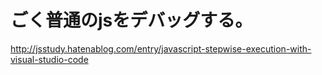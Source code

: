 # ごく普通のjsをデバッグする。
http://jsstudy.hatenablog.com/entry/javascript-stepwise-execution-with-visual-studio-code